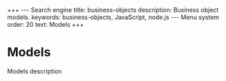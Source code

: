 +++
--- Search engine
title:        business-objects
description:  Business object models.
keywords:     business-objects, JavaScript, node.js
--- Menu system
order:        20
text:         Models
+++

# Models

Models description

